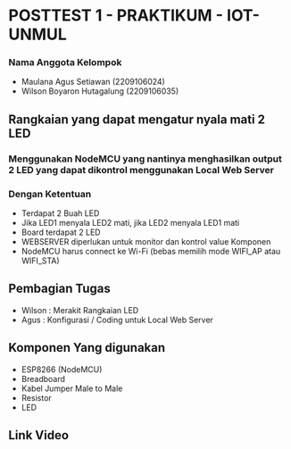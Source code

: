 <h1>POSTTEST 1 - PRAKTIKUM - IOT- UNMUL</h1>
<h3>Nama Anggota Kelompok</h3>
<ul>
  <li>Maulana Agus Setiawan (2209106024)</li>
  <li>Wilson Boyaron Hutagalung (2209106035)</li>
</ul>

<h2>Rangkaian yang dapat mengatur nyala mati 2 LED</h2>
<h3>Menggunakan NodeMCU yang nantinya menghasilkan output 2 LED yang dapat dikontrol menggunakan Local Web Server</h3>
<h3>Dengan Ketentuan</h3>
<ul>
  <li>Terdapat 2 Buah LED</li>
  <li>Jika LED1 menyala LED2 mati, jika LED2 menyala LED1 mati</li>
  <li>Board terdapat 2 LED</li>
  <li>WEBSERVER diperlukan untuk monitor dan kontrol value Komponen</li>
  <li>NodeMCU harus connect ke Wi-Fi (bebas memilih mode WIFI_AP atau WIFI_STA)</li>
</ul>

<h2>Pembagian Tugas</h2>
<ul>
  <li>Wilson  : Merakit Rangkaian LED</li>
  <li>Agus    : Konfigurasi / Coding untuk Local Web Server</li>
</ul>

<h2>Komponen Yang digunakan</h2>
<ul>
  <li>ESP8266 (NodeMCU)</li>
  <li>Breadboard</li>
  <li>Kabel Jumper Male to Male</li>
  <li>Resistor</li>
  <li>LED</li>
</ul>

<h2>Link Video</h2>
<a href="#"></a>
